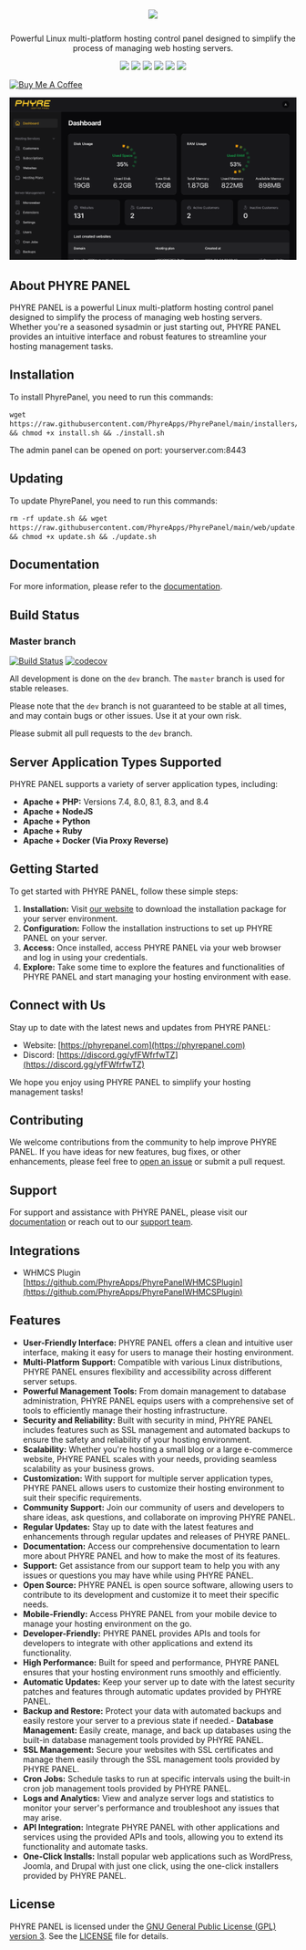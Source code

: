 <h1 align="center">
 <a href="https://www.phyrepanel.com">
  <picture>
    <source media="(prefers-color-scheme: dark)" srcset="https://phyrepanel.com/phyre-logo.svg"/>
    <img height="69" src="https://phyrepanel.com/phyre-logo.svg"/>
  </picture>
 </a>
 <br />
</h1>
<p align="center">
 Powerful Linux multi-platform hosting control panel designed to simplify the process of managing web hosting servers. 
</p>
<p align="center">
  <a href="https://www.phyrepanel.com/"><img src="https://img.shields.io/badge/Website-blue?logo=googlechrome&logoColor=black"/></a>
  <a href="https://discord.gg/vsxBuMFK"><img src="https://img.shields.io/discord/1227542192189603872?logo=discord&label=discord"/></a>
  <a href="https://github.com/PhyreApps/PhyrePanel"><img src="https://img.shields.io/github/stars/PhyreApps/PhyrePanel" /></a>
  <a href="https://github.com/PhyreApps/PhyrePanel/blob/main/LICENSE"><img src="https://img.shields.io/github/license/PhyreApps/PhyrePanel"/></a>
  <a href="https://drone.phyrecloud.com/PhyreApps/PhyrePanel"><img src="https://drone.phyrecloud.com/api/badges/PhyreApps/PhyrePanel/status.svg"/></a>
  <a href="https://codecov.io/gh/PhyreApps/PhyrePanel"><img src="https://codecov.io/gh/PhyreApps/PhyrePanel/graph/badge.svg?token=BO0RTPLS4W"/></a>
</p>

<a href="https://www.buymeacoffee.com/phyre">
    <img src="https://cdn.buymeacoffee.com/buttons/v2/default-yellow.png" alt="Buy Me A Coffee" height="60px">
</a>

![Phyre Panel - Dashboard](screenshots/dashboard.png)
## About PHYRE PANEL

PHYRE PANEL is a powerful Linux multi-platform hosting control panel designed to simplify the process of managing web hosting servers. Whether you're a seasoned sysadmin or just starting out, PHYRE PANEL provides an intuitive interface and robust features to streamline your hosting management tasks.

## Installation
To install PhyrePanel, you need to run this commands:
```
wget https://raw.githubusercontent.com/PhyreApps/PhyrePanel/main/installers/install.sh && chmod +x install.sh && ./install.sh
```
The admin panel can be opened on port: yourserver.com:8443

## Updating
To update PhyrePanel, you need to run this commands:
```
rm -rf update.sh && wget https://raw.githubusercontent.com/PhyreApps/PhyrePanel/main/web/update.sh && chmod +x update.sh && ./update.sh
```

## Documentation
For more information, please refer to the [documentation](https://docs.phyrepanel.com/introduction/getting-started.html).

## Build Status

### Master branch
[![Build Status](https://drone.phyrecloud.com/api/badges/PhyreApps/PhyrePanel/status.svg)](https://drone.phyrecloud.com/PhyreApps/PhyrePanel)
[![codecov](https://codecov.io/gh/PhyreApps/PhyrePanel/graph/badge.svg?token=BO0RTPLS4W)](https://codecov.io/gh/PhyreApps/PhyrePanel)

All development is done on the `dev` branch. The `master` branch is used for stable releases.

Please note that the `dev` branch is not guaranteed to be stable at all times, and may contain bugs or other issues. Use it at your own risk.

Please submit all pull requests to the `dev` branch.

## Server Application Types Supported

PHYRE PANEL supports a variety of server application types, including:

- **Apache + PHP:** Versions 7.4, 8.0, 8.1, 8.3, and 8.4
- **Apache + NodeJS**
- **Apache + Python**
- **Apache + Ruby**
- **Apache + Docker (Via Proxy Reverse)**

## Getting Started

To get started with PHYRE PANEL, follow these simple steps:

1. **Installation:** Visit [our website](https://phyrepanel.com) to download the installation package for your server environment.
2. **Configuration:** Follow the installation instructions to set up PHYRE PANEL on your server.
3. **Access:** Once installed, access PHYRE PANEL via your web browser and log in using your credentials.
4. **Explore:** Take some time to explore the features and functionalities of PHYRE PANEL and start managing your hosting environment with ease.

## Connect with Us

Stay up to date with the latest news and updates from PHYRE PANEL:

- Website: [https://phyrepanel.com](https://phyrepanel.com)
- Discord: [https://discord.gg/yfFWfrfwTZ](https://discord.gg/yfFWfrfwTZ)

We hope you enjoy using PHYRE PANEL to simplify your hosting management tasks!


## Contributing

We welcome contributions from the community to help improve PHYRE PANEL. If you have ideas for new features, bug fixes, or other enhancements, please feel free to [open an issue](https://github.com/PhyreApps/PhyrePanel/issues) or submit a pull request.

## Support

For support and assistance with PHYRE PANEL, please visit our [documentation](https://phyrepanel.com/docs) or reach out to our [support team](mailto:support@phyrepanel.com).

## Integrations

- WHMCS Plugin
[https://github.com/PhyreApps/PhyrePanelWHMCSPlugin](https://github.com/PhyreApps/PhyrePanelWHMCSPlugin)

## Features

- **User-Friendly Interface:** PHYRE PANEL offers a clean and intuitive user interface, making it easy for users to manage their hosting environment.
- **Multi-Platform Support:** Compatible with various Linux distributions, PHYRE PANEL ensures flexibility and accessibility across different server setups.
- **Powerful Management Tools:** From domain management to database administration, PHYRE PANEL equips users with a comprehensive set of tools to efficiently manage their hosting infrastructure.
- **Security and Reliability:** Built with security in mind, PHYRE PANEL includes features such as SSL management and automated backups to ensure the safety and reliability of your hosting environment.
- **Scalability:** Whether you're hosting a small blog or a large e-commerce website, PHYRE PANEL scales with your needs, providing seamless scalability as your business grows.
- **Customization:** With support for multiple server application types, PHYRE PANEL allows users to customize their hosting environment to suit their specific requirements.
- **Community Support:** Join our community of users and developers to share ideas, ask questions, and collaborate on improving PHYRE PANEL.
- **Regular Updates:** Stay up to date with the latest features and enhancements through regular updates and releases of PHYRE PANEL.
- **Documentation:** Access our comprehensive documentation to learn more about PHYRE PANEL and how to make the most of its features.
- **Support:** Get assistance from our support team to help you with any issues or questions you may have while using PHYRE PANEL.
- **Open Source:** PHYRE PANEL is open source software, allowing users to contribute to its development and customize it to meet their specific needs.
- **Mobile-Friendly:** Access PHYRE PANEL from your mobile device to manage your hosting environment on the go.
- **Developer-Friendly:** PHYRE PANEL provides APIs and tools for developers to integrate with other applications and extend its functionality.
- **High Performance:** Built for speed and performance, PHYRE PANEL ensures that your hosting environment runs smoothly and efficiently.
- **Automatic Updates:** Keep your server up to date with the latest security patches and features through automatic updates provided by PHYRE PANEL.
- **Backup and Restore:** Protect your data with automated backups and easily restore your server to a previous state if needed.- **Database Management:** Easily create, manage, and back up databases using the built-in database management tools provided by PHYRE PANEL.
- **SSL Management:** Secure your websites with SSL certificates and manage them easily through the SSL management tools provided by PHYRE PANEL.
- **Cron Jobs:** Schedule tasks to run at specific intervals using the built-in cron job management tools provided by PHYRE PANEL.
- **Logs and Analytics:** View and analyze server logs and statistics to monitor your server's performance and troubleshoot any issues that may arise.
- **API Integration:** Integrate PHYRE PANEL with other applications and services using the provided APIs and tools, allowing you to extend its functionality and automate tasks.
- **One-Click Installs:** Install popular web applications such as WordPress, Joomla, and Drupal with just one click, using the one-click installers provided by PHYRE PANEL.

## License

PHYRE PANEL is licensed under the [GNU General Public License (GPL) version 3](https://www.gnu.org/licenses/gpl-3.0.en.html). See the [LICENSE](LICENSE) file for details.
